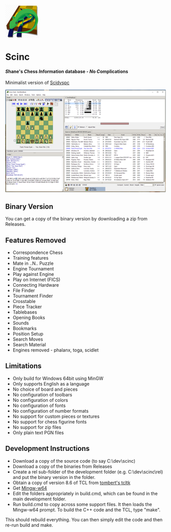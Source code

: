 ![alt text](https://github.com/pbbwfc/Scinc/blob/master/icons/scinc50.png "Scinc Icon")
# Scinc
#### *S*hane's *C*hess *I*nformation database - *N*o *C*omplications

Minimalist version of [Scidvspc](http://scidvspc.sourceforge.net/ "Scidvspc")

![alt text](https://github.com/pbbwfc/Scinc/blob/master/icons/screenshot.png "Screen")


## Binary Version

You can get a copy of the binary version by downloading a zip from Releases.

## Features Removed

* Correspondence Chess
* Training features
* Mate in ..N.. Puzzle
* Engine Tournament
* Play against Engine
* Play on Internet (FICS)
* Connecting Hardware
* File Finder
* Tournament Finder
* Crosstable
* Piece Tracker
* Tablebases
* Opening Books
* Sounds
* Bookmarks
* Position Setup
* Search Moves
* Search Material
* Engines removed - phalanx, toga, scidlet

## Limitations

* Only build for Windows 64bit using MinGW
* Only supports English as a language
* No choice of board and pieces
* No configuration of toolbars
* No configuration of colors
* No configuration of fonts
* No configuration of number formats
* No support for custom pieces or textures
* No support for chess figurine fonts
* No support for zip files
* Only plain text PGN files

## Development Instructions

* Download a copy of the source code (to say C:\dev\scinc)
* Download a copy of the binaries from Releases
* Create a rel sub-folder of the development folder (e.g. C:\dev\scinc\rel) and put the binary version in the folder.
* Obtain a copy of version 8.6 of TCL from [tombert's tcltk](https://bitbucket.org/tombert/tcltk/downloads "tcl downloads")
* Get [Mingw-w64](https://mingw-w64.org/doku.php "Mingw-w64")
* Edit the folders appropriately in build.cmd, which can be found in the main development folder.
* Run build.cmd to copy across some support files. It then loads the Mingw-w64 prompt. To build the C++ code and the TCL, type "make".

This should rebuild everything. You can then simply edit the code and then re-run build and make.